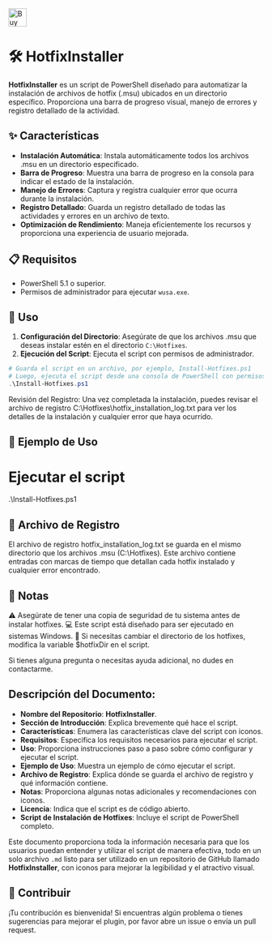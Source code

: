 <a href='https://ko-fi.com/O4O3W3IIA' target='_blank'>
  <img height='36' style='border:0px;height:36px;' src='https://storage.ko-fi.com/cdn/kofi5.png?v=6' border='0' alt='Buy Me a Coffee at ko-fi.com' />
</a>


# 🛠️ HotfixInstaller

**HotfixInstaller** es un script de PowerShell diseñado para automatizar la instalación de archivos de hotfix (.msu) ubicados en un directorio específico. Proporciona una barra de progreso visual, manejo de errores y registro detallado de la actividad.

## ✨ Características

- **Instalación Automática**: Instala automáticamente todos los archivos .msu en un directorio especificado.
- **Barra de Progreso**: Muestra una barra de progreso en la consola para indicar el estado de la instalación.
- **Manejo de Errores**: Captura y registra cualquier error que ocurra durante la instalación.
- **Registro Detallado**: Guarda un registro detallado de todas las actividades y errores en un archivo de texto.
- **Optimización de Rendimiento**: Maneja eficientemente los recursos y proporciona una experiencia de usuario mejorada.

## 📋 Requisitos

- PowerShell 5.1 o superior.
- Permisos de administrador para ejecutar `wusa.exe`.

## 🔧 Uso

1. **Configuración del Directorio**: Asegúrate de que los archivos .msu que deseas instalar estén en el directorio `C:\Hotfixes`.
2. **Ejecución del Script**: Ejecuta el script con permisos de administrador.

```powershell
# Guarda el script en un archivo, por ejemplo, Install-Hotfixes.ps1
# Luego, ejecuta el script desde una consola de PowerShell con permisos de administrador
.\Install-Hotfixes.ps1
```

Revisión del Registro: Una vez completada la instalación, puedes revisar el archivo de registro C:\Hotfixes\hotfix_installation_log.txt para ver los detalles de la instalación y cualquier error que haya ocurrido.
## 🌟 Ejemplo de Uso
# Ejecutar el script
.\Install-Hotfixes.ps1

## 📜 Archivo de Registro
El archivo de registro hotfix_installation_log.txt se guarda en el mismo directorio que los archivos .msu (C:\Hotfixes). Este archivo contiene entradas con marcas de tiempo que detallan cada hotfix instalado y cualquier error encontrado.

## 📝 Notas
⚠️ Asegúrate de tener una copia de seguridad de tu sistema antes de instalar hotfixes.
💻 Este script está diseñado para ser ejecutado en sistemas Windows.
🔄 Si necesitas cambiar el directorio de los hotfixes, modifica la variable $hotfixDir en el script.

Si tienes alguna pregunta o necesitas ayuda adicional, no dudes en contactarme.


## Descripción del Documento:

- **Nombre del Repositorio**: **HotfixInstaller**.
- **Sección de Introducción**: Explica brevemente qué hace el script.
- **Características**: Enumera las características clave del script con iconos.
- **Requisitos**: Especifica los requisitos necesarios para ejecutar el script.
- **Uso**: Proporciona instrucciones paso a paso sobre cómo configurar y ejecutar el script.
- **Ejemplo de Uso**: Muestra un ejemplo de cómo ejecutar el script.
- **Archivo de Registro**: Explica dónde se guarda el archivo de registro y qué información contiene.
- **Notas**: Proporciona algunas notas adicionales y recomendaciones con iconos.
- **Licencia**: Indica que el script es de código abierto.
- **Script de Instalación de Hotfixes**: Incluye el script de PowerShell completo.

Este documento proporciona toda la información necesaria para que los usuarios puedan entender y utilizar el script de manera efectiva, todo en un solo archivo `.md` listo para ser utilizado en un repositorio de GitHub llamado **HotfixInstaller**, con iconos para mejorar la legibilidad y el atractivo visual.

## 🤝 **Contribuir**

¡Tu contribución es bienvenida! Si encuentras algún problema o tienes sugerencias para mejorar el plugin, por favor abre un issue o envía un pull request.
